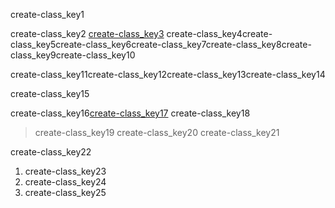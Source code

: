 create-class_key1


create-class_key2
[create-class_key3](https://www.merakilearn.org/class,)
create-class_key4create-class_key5create-class_key6create-class_key7create-class_key8create-class_key9create-class_key10

create-class_key11create-class_key12create-class_key13create-class_key14

create-class_key15


create-class_key16[create-class_key17](https://chrome.google.com/webstore/detail/auto-admit-for-google-mee/epemkdedgaoeeobdjmkmhhhbjemckmgb/related?hl=en,)
create-class_key18

> create-class_key19
create-class_key20
create-class_key21


create-class_key22


1. create-class_key23
2. create-class_key24
3. create-class_key25
